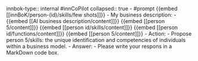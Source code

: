 innbok-type:: internal
#innCoPilot
collapsed:: true
	- #prompt {{embed [[innBoK/person-(id)/skills/few shots]]}}
		- My business description:
		- {{embed [[AI business description/content]]}} {{embed [[person 5/content]]}} {{embed [[person id/skills/content]]}} {{embed [[person id/functions/content]]}} {{embed [[person 5/content]]}}
		- Action:
		- Propose person 5/skills: the unique identification and competencies of individuals within a business model.
		- Answer:
		- Please write your respons in a MarkDown code box.




